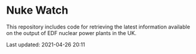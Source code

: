 # Nuke Watch

This repository includes code for retrieving the latest information available on the output of EDF nuclear power plants in the UK.

Last updated: 2021-04-26 20:11